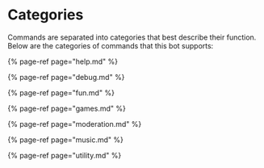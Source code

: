 # Categories

Commands are separated into categories that best describe their function. Below are the categories of commands that this bot supports:

{% page-ref page="help.md" %}

{% page-ref page="debug.md" %}

{% page-ref page="fun.md" %}

{% page-ref page="games.md" %}

{% page-ref page="moderation.md" %}

{% page-ref page="music.md" %}

{% page-ref page="utility.md" %}



